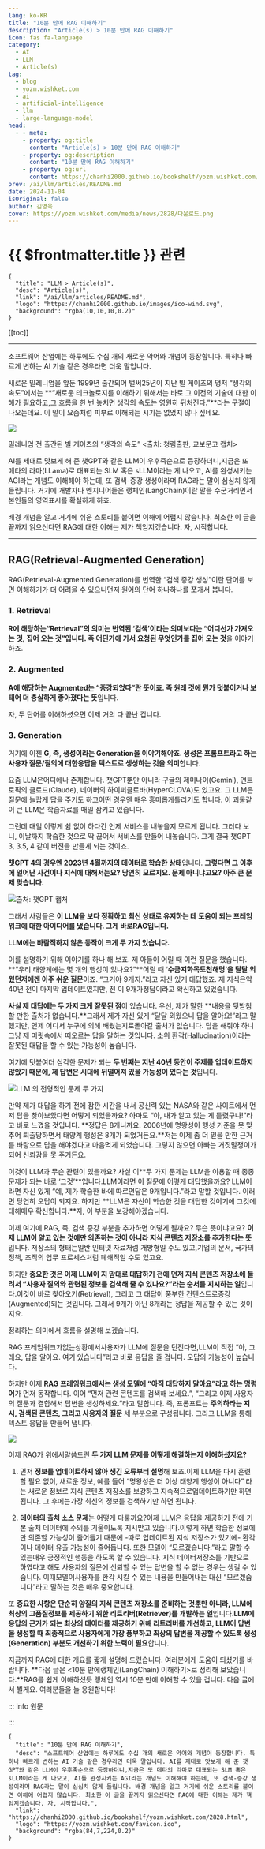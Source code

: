 ```yaml
---
lang: ko-KR
title: "10분 만에 RAG 이해하기"
description: "Article(s) > 10분 만에 RAG 이해하기"
icon: fas fa-language
category:
  - AI
  - LLM
  - Article(s)
tag:
  - blog
  - yozm.wishket.com
  - ai
  - artificial-intelligence
  - llm
  - large-language-model
head:
  - - meta:
    - property: og:title
      content: "Article(s) > 10분 만에 RAG 이해하기"
    - property: og:description
      content: "10분 만에 RAG 이해하기"
    - property: og:url
      content: https://chanhi2000.github.io/bookshelf/yozm.wishket.com/2828.html
prev: /ai/llm/articles/README.md
date: 2024-11-04
isOriginal: false
author: 김영욱
cover: https://yozm.wishket.com/media/news/2828/다운로드.png
---
```


# {{ $frontmatter.title }} 관련

```component VPCard
{
  "title": "LLM > Article(s)",
  "desc": "Article(s)",
  "link": "/ai/llm/articles/README.md",
  "logo": "https://chanhi2000.github.io/images/ico-wind.svg",
  "background": "rgba(10,10,10,0.2)"
}
```

[[toc]]

---

<SiteInfo
  name="10분 만에 RAG 이해하기"
  desc="소프트웨어 산업에는 하루에도 수십 개의 새로운 약어와 개념이 등장합니다. 특히나 빠르게 변하는 AI 기술 같은 경우라면 더욱 말입니다. AI를 제대로 맛보게 해 준 챗GPT와 같은 LLM이 우후죽순으로 등장하더니,지금은 또 메타의 라마로 대표되는 SLM 혹은 sLLM이라는 게 나오고, AI를 완성시키는 AGI라는 개념도 이해해야 하는데, 또 검색-증강 생성이라며 RAG라는 말이 심심치 않게 들립니다. 배경 개념을 알고 거기에 쉬운 스토리를 붙이면 이해에 어렵지 않습니다. 최소한 이 글을 끝까지 읽으신다면 RAG에 대한 이해는 제가 책임지겠습니다. 자, 시작합니다."
  url="https://yozm.wishket.com/magazine/detail/2828/"
  logo="https://yozm.wishket.com/favicon.ico"
  preview="https://yozm.wishket.com/media/news/2828/다운로드.png"/>

소프트웨어 산업에는 하루에도 수십 개의 새로운 약어와 개념이 등장합니다. 특히나 빠르게 변하는 AI 기술 같은 경우라면 더욱 말입니다.

새로운 밀레니엄을 앞둔 1999년 출간되어 벌써25년이 지난 빌 게이츠의 명저 “생각의 속도”에서는 **“새로운 테크놀로지를 이해하기 위해서는 바로 그 이전의 기술에 대한 이해가 필요하고,그 흐름을 한 번 놓치면 생각의 속도는 영원히 뒤처진다.”**라는 구절이 나오는데요. 이 말이 요즘처럼 피부로 이해되는 시기는 없었지 않나 싶네요.

![](https://yozm.wishket.com/media/news/2828/%E1%84%83%E1%85%A1%E1%84%8B%E1%85%AE%E1%86%AB%E1%84%85%E1%85%A9%E1%84%83%E1%85%B3__2_.png)

밀레니엄 전 출간된 빌 게이츠의 “생각의 속도” <출처: 청림출판, 교보문고 캡처>

AI를 제대로 맛보게 해 준 챗GPT와 같은 LLM이 우후죽순으로 등장하더니,지금은 또 메타의 라마(LLama)로 대표되는 SLM 혹은 sLLM이라는 게 나오고, AI를 완성시키는 AGI라는 개념도 이해해야 하는데, 또 검색-증강 생성이라며 RAG라는 말이 심심치 않게 들립니다. 거기에 개발자나 엔지니어들은 랭체인(LangChain)이란 말을 수군거리면서 본인들의 영역표시를 확실하게 하죠.

배경 개념을 알고 거기에 쉬운 스토리를 붙이면 이해에 어렵지 않습니다. 최소한 이 글을 끝까지 읽으신다면 RAG에 대한 이해는 제가 책임지겠습니다. 자, 시작합니다.

---

## RAG(Retrieval-Augmented Generation)

RAG(Retrieval-Augmented Generation)를 번역한 “검색 증강 생성”이란 단어를 보면 이해하기가 더 어려울 수 있으니먼저 원어의 단어 하나하나를 쪼개서 봅니다.

### 1. Retrieval

**R에 해당하는“Retrieval”의 의미는 번역된 ‘검색’이라는 의미보다는 “어디선가 가져오는 것, 집어 오는 것”입니다. 즉 어딘가에 가서 요청된 무엇인가를 집어 오는 것**을 이야기하죠.

### 2. Augmented

**A에 해당하는 Augmented는 “증강되었다”란 뜻이죠. 즉 원래 것에 뭔가 덧붙이거나 보태어 더 충실하게 좋아졌다는 뜻**입니다.

자, 두 단어를 이해하셨으면 이제 거의 다 끝난 겁니다.

### 3. Generation

거기에 이젠 **G, 즉, 생성이라는 Generation을 이야기해야죠. 생성은 프롬프트라고 하는 사용자 질문/질의에 대한응답을 텍스트로 생성하는 것을 의미**합니다.

요즘 LLM은어디에나 존재합니다. 챗GPT뿐만 아니라 구글의 제미나이(Gemini), 앤트로픽의 클로드(Claude), 네이버의 하이퍼클로바(HyperCLOVA)도 있고요. 그 LLM은 질문에 놀랍게 답을 주기도 하고어떤 경우엔 매우 흥미롭게틀리기도 합니다. 이 괴물같이 큰 LLM은 학습자료를 매일 삼키고 있습니다.

그런데 매일 이렇게 쉼 없이 하다간 언제 서비스를 내놓을지 모르게 됩니다. 그러다 보니, 이날까지 학습한 것으로 딱 끊어서 서비스를 만들어 내놓습니다. 그게 결국 챗GPT 3, 3.5, 4 같이 버전을 만들게 되는 것이죠.

**챗GPT 4의 경우엔 2023년 4월까지의 데이터로 학습한 상태**입니다. **그렇다면 그 이후에 일어난 사건이나 지식에 대해서는요? 당연히 모르지요. 문제 아니냐고요? 아주 큰 문제 맞습니다.**

![출처: 챗GPT 캡처](https://yozm.wishket.com/media/news/2828/1.png)

그래서 사람들은 **이 LLM을 보다 정확하고 최신 상태로 유지하는 데 도움이 되는 프레임워크에 대한 아이디어를 냈습니다. 그게 바로RAG입니다.**

**LLM에는 바람직하지 않은 동작이 크게 두 가지 있습니다.**

이를 설명하기 위해 이야기를 하나 해 보죠. 제 아들이 어릴 때 이런 질문을 했습니다. **“우리 태양계에는 몇 개의 행성이 있나요?”**어릴 때 ‘**수금지화목토천해명’을 달달 외웠던저에겐 아주 쉬운 질문**이죠. “그거야 9개지.”라고 자신 있게 대답했죠. 제 지식은약 40년 전이 마지막 업데이트였지만, 전 이 9개가정답이라고 확신하고 있었습니다.

**사실 제 대답에는 두 가지 크게 잘못된 점**이 있습니다. 우선, 제가 말한 **내용을 뒷받침할 만한 출처가 없습니다.**그래서 제가 자신 있게 “달달 외웠으니 답을 알아요!”라고 말했지만, 언제 어디서 누구에 의해 배웠는지로돌아갈 출처가 없습니다. 답을 해줘야 하니 그냥 제 머릿속에서 떠오르는 답을 말하는 것입니다. 소위 환각(Hallucination)이라는 잘못된 대답을 할 수 있는 가능성이 높습니다.

여기에 덧붙여더 심각한 문제가 되는 **두 번째는 지난 40년 동안이 주제를 업데이트하지 않았기 때문에, 제 답변은 시대에 뒤떨어져 있을 가능성이 있다는 것**입니다.

![LLM 의 전형적인 문제 두 가지](https://yozm.wishket.com/media/news/2828/%E1%84%83%E1%85%A1%E1%84%8B%E1%85%AE%E1%86%AB%E1%84%85%E1%85%A9%E1%84%83%E1%85%B3.jpeg)

만약 제가 대답을 하기 전에 잠깐 시간을 내서 공신력 있는 NASA와 같은 사이트에서 먼저 답을 찾아보았다면 어떻게 되었을까요? 아마도 “아, 내가 알고 있는 게 틀렸구나!”라고 바로 느꼈을 것입니다. **정답은 8개니까요. 2006년에 명왕성이 행성 기준을 못 맞추어 퇴출당하면서 태양계 행성은 8개가 되었거든요.**저는 이제 좀 더 믿을 만한 근거를 바탕으로 답을 해야겠다고 마음먹게 되었습니다. 그렇지 않으면 아빠는 거짓말쟁이가 되어 신뢰감을 못 주거든요.

이것이 LLM과 무슨 관련이 있을까요? 사실 이**두 가지 문제는 LLM을 이용할 때 종종 문제가 되는 바로 ‘그것’**입니다.LLM이라면 이 질문에 어떻게 대답했을까요? LLM이라면 자신 있게 “예, 제가 학습한 바에 따르면답은 9개입니다.”라고 말할 것입니다. 이러면 당연히 오답이 되지요. 하지만 **LLM은 자신이 학습한 것을 대답한 것이기에 그것에 대해매우 확신합니다.**자, 이 부분을 보강해야겠습니다.

이제 여기에 RAG, 즉, 검색 증강 부분을 추가하면 어떻게 될까요? 무슨 뜻이냐고요? **이제 LLM이 알고 있는 것에만 의존하는 것이 아니라 지식 콘텐츠 저장소를 추가한다는 뜻**입니다. 저장소의 형태는일반 인터넷 자료처럼 개방형일 수도 있고,기업의 문서, 국가의 정책, 조직의 업무 프로세스처럼 폐쇄적일 수도 있고요.

하지만 **중요한 것은 이제 LLM이 지 맘대로 대답하기 전에 먼저 지식 콘텐츠 저장소에 들려서 “사용자 질의와 관련된 정보를 검색해 줄 수 있나요?”라는 순서를 지시하는 일**입니다.이것이 바로 찾아오기(Retrieval), 그리고 그 대답이 풍부한 컨텐스트로증강(Augmented)되는 것입니다. 그래서 9개가 아닌 8개라는 정답을 제공할 수 있는 것이지요.

정리하는 의미에서 흐름을 설명해 보겠습니다.

RAG 프레임워크가없는상황에서사용자가 LLM에 질문을 던진다면,LLM이 직접 “아, 그래요, 답을 알아요. 여기 있습니다”라고 바로 응답을 줄 겁니다. 오답의 가능성이 높습니다.

하지만 이제 **RAG 프레임워크에서는 생성 모델에 “아직 대답하지 말아요”라고 하는 명령어**가 먼저 동작합니다. 이어 “먼저 관련 콘텐츠를 검색해 보세요.”, “그리고 이제 사용자의 질문과 결합해서 답변을 생성하세요.”라고 말합니다. 즉, 프롬프트는 **주의하라는 지시, 검색된 콘텐츠, 그리고 사용자의 질문** 세 부분으로 구성됩니다. 그리고 LLM을 통해 텍스트 응답을 만들어 냅니다.

![](https://yozm.wishket.com/media/news/2828/%E1%84%83%E1%85%A1%E1%84%8B%E1%85%AE%E1%86%AB%E1%84%85%E1%85%A9%E1%84%83%E1%85%B3.png)

이제 RAG가 위에서말씀드린 **두 가지 LLM 문제를 어떻게 해결하는지 이해하셨지요?**

1. 먼저 **정보를 업데이트하지 않아 생긴 오류부터 설명**해 보죠.이제 LLM을 다시 훈련할 필요 없이, 새로운 정보, 예를 들어 “명왕성은 더 이상 태양계 행성이 아니다” 라는 새로운 정보로 지식 콘텐츠 저장소를 보강하고 지속적으로업데이트하기만 하면 됩니다. 그 후에는가장 최신의 정보를 검색하기만 하면 됩니다.

2. **데이터의 출처 소스 문제**는 어떻게 다룰까요?이제 LLM은 응답을 제공하기 전에 기본 출처 데이터에 주의를 기울이도록 지시받고 있습니다.이렇게 하면 학습한 정보에만 의존할 가능성이 줄어들기 때문에 -따로 업데이트된 지식 저장소가 있기에- 환각이나 데이터 유출 가능성이 줄어듭니다. 또한 모델이 “모르겠습니다.”라고 말할 수 있는매우 긍정적인 행동을 하도록 할 수 있습니다. 지식 데이터저장소를 기반으로 하였다고 해도 사용자의 질문에 신뢰할 수 있는 답변을 할 수 없는 경우는 생길 수 있습니다. 이때모델이사용자를 환각 시킬 수 있는 내용을 만들어내는 대신 “모르겠습니다”라고 말하는 것은 매우 중요합니다.

또 **중요한 사항은 단순히 양질의 지식 콘텐츠 저장소를 준비하는 것뿐만 아니라, LLM에 최상의 고품질정보를 제공하기 위한 리트리버(Retriever)를 개발하는 일**입니다.**LLM에 응답의 근거가 되는 최상의 데이터를 제공하기 위해 리트리버를 개선하고, LLM이 답변을 생성할 때 최종적으로 사용자에게 가장 풍부하고 최상의 답변을 제공할 수 있도록 생성(Generation) 부분도 개선하기 위한 노력이 필요**합니다.

지금까지 RAG에 대한 개요를 짧게 설명해 드렸습니다. 여러분에게 도움이 되셨기를 바랍니다. **다음 글은 <10분 만에랭체인(LangChain) 이해하기>로 정리해 보았습니다.**RAG를 쉽게 이해하셨듯 랭체인 역시 10분 만에 이해할 수 있을 겁니다. 다음 글에서 뵐게요. 여러분들을 늘 응원합니다!

::: info 원문

<SiteInfo
  name="10분 만에 RAG 이해하기"
  desc="AI의 새로운 핫 토픽 RAG(검색-증강 생성)를 설명해 드립니다. | 소프트웨어 산업에는 하루에도 수십 개의 새로운 약어와 개념이 등장합니다. 특히나 빠르게 변하는 AI 기술 같은 경우라면 더욱 말입니다.새로운 밀레니엄을 앞둔 1999년 출간되어 벌써25년이 지난 빌게이츠의 명저 ”생각의 속도”에서는 ”새로운 테크놀로지를 이해하기 위해서는 바로 그 이전의 기술에 대한 이해가 필요하고,그 흐름을 한 번 놓치면. 생각의 속"
  url="https://brunch.co.kr/@ywkim36/146/"
  logo="https://t1.daumcdn.net/brunch/static/icon/favicon/brunchstory/favicon_20230406.ico"
  preview="https://t1.daumcdn.net/brunch/service/user/7pqA/image/WDJ74bb49vYrXy3MoIrqoklnZno.png"/>

:::

<!-- TODO: add ARTICLE CARD -->
```component VPCard
{
  "title": "10분 만에 RAG 이해하기",
  "desc": "소프트웨어 산업에는 하루에도 수십 개의 새로운 약어와 개념이 등장합니다. 특히나 빠르게 변하는 AI 기술 같은 경우라면 더욱 말입니다. AI를 제대로 맛보게 해 준 챗GPT와 같은 LLM이 우후죽순으로 등장하더니,지금은 또 메타의 라마로 대표되는 SLM 혹은 sLLM이라는 게 나오고, AI를 완성시키는 AGI라는 개념도 이해해야 하는데, 또 검색-증강 생성이라며 RAG라는 말이 심심치 않게 들립니다. 배경 개념을 알고 거기에 쉬운 스토리를 붙이면 이해에 어렵지 않습니다. 최소한 이 글을 끝까지 읽으신다면 RAG에 대한 이해는 제가 책임지겠습니다. 자, 시작합니다.",
  "link": "https://chanhi2000.github.io/bookshelf/yozm.wishket.com/2828.html",
  "logo": "https://yozm.wishket.com/favicon.ico",
  "background": "rgba(84,7,224,0.2)"
}
```
